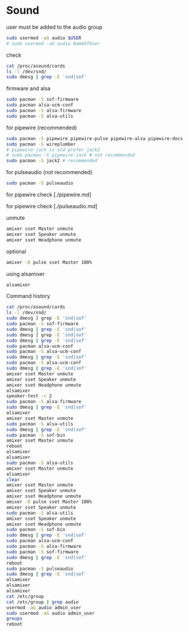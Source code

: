 # Sound

user must be added to the audio group
```sh
sudo usermod -aG audio $USER
# sudo usermod -aG audio NameOfUser
```
check
```sh
cat /proc/asound/cards
ls -l /dev/snd/
sudo dmesg | grep -E 'snd|sof'
```

firmware and alsa
```sh
sudo pacman -S sof-firmware
sudo pacman alsa-ucm-conf
sudo pacman -S alsa-firmware
sudo pacman -S alsa-utils
```

for pipewire (recommended)
```sh
sudo pacman -S pipewire pipewire-pulse pipewire-alsa pipewire-docs
sudo pacman -S wireplumber
# pipewire-jack is old prefer jack2
# sudo pacman -S pipewire-jack # not recommended
sudo pacman -S jack2 # recommended
```

for pulseaudio (not recommended)
```sh
sudo pacman -S pulseaudio
```

for pipewire check [./pipewire.md]

for pipewire check [./pulseaudio.md]


unmute
```sh
amixer sset Master unmute
amixer sset Speaker unmute
amixer sset Headphone unmute
```

optional
```sh
amixer -D pulse sset Master 100%
```

using alsamixer
```sh
alsamixer
```


Command history
```sh
cat /proc/asound/cards
ls -l /dev/snd/
sudo dmesg ] grep -E 'snd|sof'
sudo pacman -S sof-firmware
sudo dmesg | grep -E 'snd|sof'
sudo dmesg ] grep -E 'snd|sof'
sudo dmesg | grep -E 'snd|sof'
sudo pacman alsa-ucm-conf
sudo pacman -S alsa-ucm-conf
sudo dmesg | grep -E 'snd|sof'
sudo pacman -S alsa-ucm-conf
sudo dmesg | grep -E 'snd|sof'
amixer sset Master unmute
amixer sset Speaker unmute
amixer sset Headphone unmute
alsamixer
speaker-test -c 2
sudo pacman -S alsa-firmware
sudo dmesg | grep -E 'snd|sof'
alsamixer
amixer sset Master unmute
sudo pacman -S alsa-utils
sudo dmesg | grep -E 'snd|sof'
sudo pacman -S sof-bin
amixer sset Master unmute
reboot
alsamixer
alsamixer
sudo pacman -S alsa-utils
amixer sset Master unmute
alsamixer
clear
amixer sset Master unmute
amixer sset Speaker unmute
amixer sset Headphone unmute
amixer -D pulse sset Master 100%
amixer sset Speaker unmute
sudo pacman -S alsa-utils
amixer sset Speaker unmute
amixer sset Headphone unmute
sudo pacman -S sof-bin
sudo dmesg | grep -E 'snd|sof'
sudo pacman alsa-ucm-conf
sudo pacman -S alsa-firmware
sudo pacman -S sof-firmware
sudo dmesg | grep -E 'snd|sof'
reboot
sudo pacman -S pulseaudio
sudo dmesg | grep -E 'snd|sof'
alsamixer
alsamixer
alsamixer
cat /etc/group
cat /etc/group | grep audio
usermod -aG audio admin_user
sudo usermod -aG audio admin_user
groups
reboot
```
